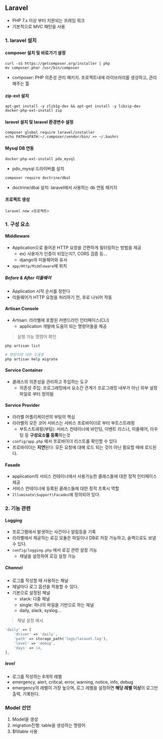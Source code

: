 ## Laravel

- PHP 7.x 이상 부터 지원되는 프레임 워크
- 기본적으로 MVC 패턴을 사용



### 1. laravel 설치

#### composer 설치 및 바로가기 설정

```
curl -sS https://getcomposer.org/installer | php
mv composer.phar /usr/bin/composer
```

- composer: PHP 의존성 관리 패키지. 프로젝트내에 라이브러리를 생성하고, 관리해주는 툴



#### zip-ext 설치

```
apt-get install -y zlib1g-dev && apt-get install -y libzip-dev
docker-php-ext-install zip
```



#### laravel 설치 및 laravel 환경변수 설정

```
composer global require laravel/installer
echo PATH=$PATH:~/.composer/vendor/bin/ >> ~/.bashrc
```



#### Mysql DB 연동

```
docker-php-ext-install pdo_mysql
```

- pdo_mysql 드라이버를 설치

```
composer require doctrine/dbal
```

- doctrine/dbal 설치: laravel에서 사용하는 db 연동 패키지



#### 프로젝트 생성

```
laravel new <프로젝트>
```



### 1. 구성 요소

#### Middleware

- Application으로 들어온 HTTP 요청을 간편하게 필터링하는 방법을 제공
  - ex) 사용자가 인증이 되었는지?, CORS 검증 등...
  - django의 미들웨어와 유사
- `app/Http/Middleware`에 위치



##### Before & After 미들웨어

- Application 시작 순서를 정한다
- 미들웨어가 HTTP 요청을 처리하기 전, 후로 나뉘어 작동



#### Artisan Console

- Artisan: 라라벨에 포함된 커맨드라인 인터페이스(CLI)
  - application 개발에 도움이 되는 명령어들을 제공

> 실행 가능 명령어 확인

```bash
php artisan list

# 명령어에 대한 도움말
php artisan help migrate
```



#### Service Container

- 클래스의 의존성을 관리하고 주입하는 도구
  - 의존성 주입: 프로그래밍에서 요소간 관계가 프로그래밍 내부가 아닌 외부 설정파일로 부터 정의됨



#### Service Provider

- 라라벨 어플리케이션의 부팅의 핵심
- 라라벨의 모든 코어 서비스는 서비스 프로바이더로 부터 부트스트래핑
  - 부트스트래핑(부팅): 서비스 컨테이너에 바인딩, 이벤트 리스너, 미들웨어, 라우팅 등 **구성요소를 등록**하는것
- `config/app.php` 에서 프로바이더 리스트를 확인할 수 있다
- 프로바이더는 **지연**된다: 모든 요청에 대해 로드 되는 것이 아닌 필요할 때에 로드된다.



#### Fasade

- application의 서비스 컨테이너에서 사용가능한 클래스들에 대한 정적 인터페이스 제공
- 서비스 컨테이너에 등록된 클래스들에 대한 정적 프록시 역할
- `Illuminate\Support\Facades`에 정의되어 있다.



### 2. 기능 관련

#### Logging

- 프로그램에서 발생하는 사건이나 알림등을 기록
- 라라벨에서 제공하는 로깅 모듈은 파일이나 DB로 저장 가능하고, 슬랙으로도 보낼 수 있다.
- ` config/logging.php ` 에서 로깅 관련 설정 가능
  - 채널을 설정하여 로깅 설정 가능



##### Channel

- 로그를 작성할 때 사용하는 채널
- 채널마다 로그 옵션을 적용할 수 있다.
- 기본으로 설정된 채널
  - stack: 다중 채널
  - single: 하나의 파일을 기반으로 하는 채널
  - daily, slack, syslog...

> 채널 설정 예시

```php
'daily' => [
    'driver' => 'daily',
    'path' => storage_path('logs/laravel.log'),
    'level' => 'debug',
    'days' => 14,
],
```



##### level

- 로그를 작성하는 8개의 레벨
- emergency, alert, critical, error, warning, notice, info, debug
- emergency의 레벨이 가장 높으며, 로그 레벨을 설정하면 **해당 레벨 이상**의 로그만 출력, 기록된다.





### Model 선언

1. Model을 생성
2. migration진행: table을 생성하는 명령어
3. $fillable 사용









